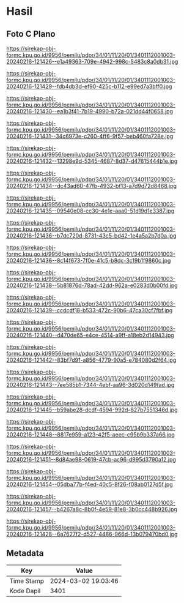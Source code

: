 # Hasil

## Foto C Plano

https://sirekap-obj-formc.kpu.go.id/9956/pemilu/pdpr/34/01/11/20/01/3401112001003-20240216-121426--e1a49363-709e-4942-998c-5483c8a0db31.jpg

https://sirekap-obj-formc.kpu.go.id/9956/pemilu/pdpr/34/01/11/20/01/3401112001003-20240216-121429--fdb4db3d-ef90-425c-b112-e99ed7a3bff0.jpg

https://sirekap-obj-formc.kpu.go.id/9956/pemilu/pdpr/34/01/11/20/01/3401112001003-20240216-121430--ea1b3f41-7b19-4990-b72a-021dd44f0658.jpg

https://sirekap-obj-formc.kpu.go.id/9956/pemilu/pdpr/34/01/11/20/01/3401112001003-20240216-121431--34c6973e-c260-4ff6-9f57-beb460fa728e.jpg

https://sirekap-obj-formc.kpu.go.id/9956/pemilu/pdpr/34/01/11/20/01/3401112001003-20240216-121432--13298e9d-5345-4687-8d37-d47615444b1e.jpg

https://sirekap-obj-formc.kpu.go.id/9956/pemilu/pdpr/34/01/11/20/01/3401112001003-20240216-121434--dc43ad60-47fb-4932-bf13-a7d9d72d8468.jpg

https://sirekap-obj-formc.kpu.go.id/9956/pemilu/pdpr/34/01/11/20/01/3401112001003-20240216-121435--09540e08-cc30-4e1e-aaa0-51d19d1e3387.jpg

https://sirekap-obj-formc.kpu.go.id/9956/pemilu/pdpr/34/01/11/20/01/3401112001003-20240216-121436--b7dc720d-8731-43c5-bd42-1e4a5a2b7d0a.jpg

https://sirekap-obj-formc.kpu.go.id/9956/pemilu/pdpr/34/01/11/20/01/3401112001003-20240216-121436--8c14f673-7f0e-41c5-b8dc-3c19b1f9860c.jpg

https://sirekap-obj-formc.kpu.go.id/9956/pemilu/pdpr/34/01/11/20/01/3401112001003-20240216-121438--5b81876d-78ad-42dd-962a-e0283d0b00fd.jpg

https://sirekap-obj-formc.kpu.go.id/9956/pemilu/pdpr/34/01/11/20/01/3401112001003-20240216-121439--ccdcdf18-b533-472c-90b6-47ca30cf7fbf.jpg

https://sirekap-obj-formc.kpu.go.id/9956/pemilu/pdpr/34/01/11/20/01/3401112001003-20240216-121440--d470de65-e4ce-4514-a9ff-a18eb2d14943.jpg

https://sirekap-obj-formc.kpu.go.id/9956/pemilu/pdpr/34/01/11/20/01/3401112001003-20240216-121442--83bf7d91-a856-4779-90a5-e784080d2f64.jpg

https://sirekap-obj-formc.kpu.go.id/9956/pemilu/pdpr/34/01/11/20/01/3401112001003-20240216-121443--7ee585b1-7344-4ebf-aa96-3d020d149fad.jpg

https://sirekap-obj-formc.kpu.go.id/9956/pemilu/pdpr/34/01/11/20/01/3401112001003-20240216-121445--b59abe28-dcdf-4594-992d-827b7551346d.jpg

https://sirekap-obj-formc.kpu.go.id/9956/pemilu/pdpr/34/01/11/20/01/3401112001003-20240216-121448--8817e959-a123-42f5-aeec-c95b9b337a66.jpg

https://sirekap-obj-formc.kpu.go.id/9956/pemilu/pdpr/34/01/11/20/01/3401112001003-20240216-121451--8d84ae98-0619-47cb-ac96-d995d3790a12.jpg

https://sirekap-obj-formc.kpu.go.id/9956/pemilu/pdpr/34/01/11/20/01/3401112001003-20240216-121454--05dba77b-f4ed-40c5-8f26-f08ab0127d5f.jpg

https://sirekap-obj-formc.kpu.go.id/9956/pemilu/pdpr/34/01/11/20/01/3401112001003-20240216-121457--b4267a8c-8b0f-4e59-81e8-3b0cc448b926.jpg

https://sirekap-obj-formc.kpu.go.id/9956/pemilu/pdpr/34/01/11/20/01/3401112001003-20240216-121428--6a7627f2-d527-4486-966d-13b079470bd0.jpg


## Metadata

| Key        | Value               |
| ---------- | ------------------- |
| Time Stamp | 2024-03-02 19:03:46 |
| Kode Dapil | 3401                |



